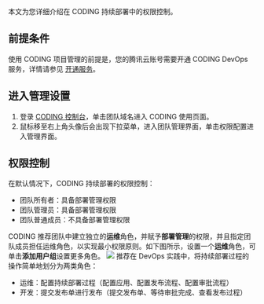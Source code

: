 本文为您详细介绍在 CODING 持续部署中的权限控制。

## 前提条件
使用 CODING 项目管理的前提是，您的腾讯云账号需要开通 CODING DevOps 服务，详情请参见 [开通服务](https://cloud.tencent.com/document/product/1159/44859)。 

## 进入管理设置
1. 登录 [CODING 控制台](https://console.cloud.tencent.com/coding)，单击团队域名进入 CODING 使用页面。
2. 鼠标移至右上角头像后会出现下拉菜单，进入团队管理界面，单击权限配置进入管理界面。

## 权限控制
在默认情况下，CODING 持续部署的权限控制：
- 团队所有者：具备部署管理权限
- 团队管理员：具备部署管理权限
- 团队普通成员：不具备部署管理权限

CODING 推荐团队中建立独立的**运维**角色，并赋予**部署管理**的权限，并且指定团队成员担任运维角色，以实现最小权限原则。如下图所示，设置一个**运维**角色，可单击**添加用户组**设置更多角色。
![](https://qcloudimg.tencent-cloud.cn/raw/9a163a0c23f2e27ed6b0e677265b630d.png)
推荐在 DevOps 实践中，将持续部署过程的操作简单地划分为两类角色：
- 运维：配置持续部署过程（配置应用、配置发布流程、配置审批流程）
- 开发：提交发布单进行发布（提交发布单、等待审批完成、查看发布过程）

